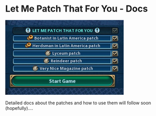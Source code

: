# Let Me Patch That For You - Docs

![Logo](ConfigOverview_v1.jpg)

Detailed docs about the patches and how to use them will follow soon (hopefully)....
